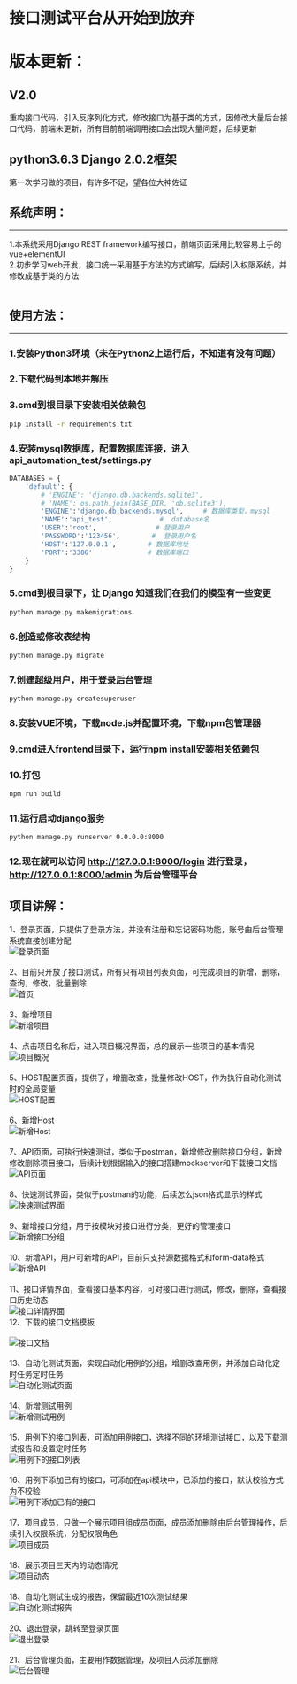 # 接口测试平台从开始到放弃
# 版本更新：
## V2.0<br>
重构接口代码，引入反序列化方式，修改接口为基于类的方式，因修改大量后台接口代码，前端未更新，所有目前前端调用接口会出现大量问题，后续更新
## python3.6.3 Django 2.0.2框架
第一次学习做的项目，有许多不足，望各位大神佐证<br>

## 系统声明：
---
1.本系统采用Django REST framework编写接口，前端页面采用比较容易上手的vue+elementUI<br>
2.初步学习web开发，接口统一采用基于方法的方式编写，后续引入权限系统，并修改成基于类的方法<br></br>

## 使用方法：
---
### 1.安装Python3环境（未在Python2上运行后，不知道有没有问题）<br>
### 2.下载代码到本地并解压<br>
### 3.cmd到根目录下安装相关依赖包<br>
```bash
pip install -r requirements.txt
```
### 4.安装mysql数据库，配置数据库连接，进入api_automation_test/settings.py<br>
```python
DATABASES = {
    'default': {
        # 'ENGINE': 'django.db.backends.sqlite3',
        # 'NAME': os.path.join(BASE_DIR, 'db.sqlite3'),
        'ENGINE':'django.db.backends.mysql',     # 数据库类型，mysql
        'NAME':'api_test',            #  database名
        'USER':'root',               # 登录用户
        'PASSWORD':'123456',        #  登录用户名
        'HOST':'127.0.0.1',        # 数据库地址
        'PORT':'3306'              # 数据库端口
    }
}
```
### 5.cmd到根目录下，让 Django 知道我们在我们的模型有一些变更<br>
```bash
python manage.py makemigrations
```
### 6.创造或修改表结构<br>
```bash
python manage.py migrate 
```
### 7.创建超级用户，用于登录后台管理<br>
```bash
python manage.py createsuperuser
```
### 8.安装VUE环境，下载node.js并配置环境，下载npm包管理器<br>
### 9.cmd进入frontend目录下，运行npm install安装相关依赖包<br>
### 10.打包<br>
```bash
npm run build
```
### 11.运行启动django服务<br>
```bash
python manage.py runserver 0.0.0.0:8000
```
### 12.现在就可以访问 http://127.0.0.1:8000/login 进行登录， http://127.0.0.1:8000/admin 为后台管理平台<br>

项目讲解：
----
1、登录页面，只提供了登录方法，并没有注册和忘记密码功能，账号由后台管理系统直接创建分配<br>
![登录页面](https://github.com/githublitao/api_automation_test/blob/master/img/%E7%99%BB%E5%BD%95%E9%A1%B5%E9%9D%A2.png)<br>
<br>
2、目前只开放了接口测试，所有只有项目列表页面，可完成项目的新增，删除，查询，修改，批量删除<br>
![首页](https://github.com/githublitao/api_automation_test/blob/master/img/%E9%A6%96%E9%A1%B5.png)<br>
<br>
3、新增项目<br>
![新增项目](https://github.com/githublitao/api_automation_test/blob/master/img/%E6%96%B0%E5%A2%9E%E9%A1%B9%E7%9B%AE.png)<br>
<br>
4、点击项目名称后，进入项目概况界面，总的展示一些项目的基本情况<br>
![项目概况](https://github.com/githublitao/api_automation_test/blob/master/img/%E9%A1%B9%E7%9B%AE%E6%A6%82%E5%86%B5.png)<br>
<br>
5、HOST配置页面，提供了，增删改查，批量修改HOST，作为执行自动化测试时的全局变量<br>
![HOST配置](https://github.com/githublitao/api_automation_test/blob/master/img/HOST%E9%85%8D%E7%BD%AE.png)<br>
<br>
6、新增Host<br>
![新增Host](https://github.com/githublitao/api_automation_test/blob/master/img/%E6%96%B0%E5%A2%9EHost.png)<br>
<br>
7、API页面，可执行快速测试，类似于postman，新增修改删除接口分组，新增修改删除项目接口，后续计划根据输入的接口搭建mockserver和下载接口文档<br>
![API页面](https://github.com/githublitao/api_automation_test/blob/master/img/API%E5%88%97%E8%A1%A8.png)<br>
<br>
8、快速测试界面，类似于postman的功能，后续怎么json格式显示的样式<br>
![快速测试界面](https://github.com/githublitao/api_automation_test/blob/master/img/%E5%BF%AB%E9%80%9F%E6%B5%8B%E8%AF%95.png)<br><br>
9、新增接口分组，用于按模块对接口进行分类，更好的管理接口<br>
![新增接口分组](https://github.com/githublitao/api_automation_test/blob/master/img/%E6%96%B0%E5%A2%9E%E5%88%86%E7%BB%84.png)<br><br>
10、新增API，用户可新增的API，目前只支持源数据格式和form-data格式<br>
![新增API](https://github.com/githublitao/api_automation_test/blob/master/img/%E6%96%B0%E5%A2%9EAPI.png)<br><br>
11、接口详情界面，查看接口基本内容，可对接口进行测试，修改，删除，查看接口历史动态<br>
![接口详情界面](https://github.com/githublitao/api_automation_test/blob/master/img/%E6%8E%A5%E5%8F%A3%E8%AF%A6%E6%83%85.png)<br>
12、下载的接口文档模板<br><br>
![接口文档](https://github.com/githublitao/api_automation_test/blob/master/img/%E6%8E%A5%E5%8F%A3%E6%96%87%E6%A1%A3%E6%A8%A1%E5%9D%97.png)<br><br>
13、自动化测试页面，实现自动化用例的分组，增删改查用例，并添加自动化定时任务定时任务<br>
![自动化测试页面](https://github.com/githublitao/api_automation_test/blob/master/img/%E7%94%A8%E4%BE%8B%E5%88%97%E8%A1%A8.png)<br><br>
14、新增测试用例<br>
![新增测试用例](https://github.com/githublitao/api_automation_test/blob/master/img/%E6%96%B0%E5%A2%9E%E7%94%A8%E4%BE%8B.png)<br><br>
15、用例下的接口列表，可添加用例接口，选择不同的环境测试接口，以及下载测试报告和设置定时任务<br>
![用例下的接口列表](https://github.com/githublitao/api_automation_test/blob/master/img/%E7%94%A8%E4%BE%8B%E5%88%97%E8%A1%A8.png)<br><br>
16、用例下添加已有的接口，可添加在api模块中，已添加的接口，默认校验方式为不校验<br>
![用例下添加已有的接口](https://github.com/githublitao/api_automation_test/blob/master/img/%E6%B7%BB%E5%8A%A0%E7%94%A8%E4%BE%8B%E4%B8%8B%E5%B7%B2%E6%9C%89%E7%9A%84%E6%8E%A5%E5%8F%A3.png)<br><br>
17、项目成员，只做一个展示项目组成员页面，成员添加删除由后台管理操作，后续引入权限系统，分配权限角色<br>
![项目成员](https://github.com/githublitao/api_automation_test/blob/master/img/%E6%88%90%E5%91%98%E7%AE%A1%E7%90%86.png)<br>
<br>
18、展示项目三天内的动态情况<br>
![项目动态](https://github.com/githublitao/api_automation_test/blob/master/img/%E9%A1%B9%E7%9B%AE%E5%8A%A8%E6%80%81.png)<br>
<br>
18、自动化测试生成的报告，保留最近10次测试结果<br>
![自动化测试报告](https://github.com/githublitao/api_automation_test/blob/master/img/%E8%87%AA%E5%8A%A8%E5%8C%96%E6%B5%8B%E8%AF%95%E6%8A%A5%E5%91%8A.png)<br>
<br>
20、退出登录，跳转至登录页面<br>
![退出登录](https://github.com/githublitao/api_automation_test/blob/master/img/%E9%80%80%E5%87%BA%E7%99%BB%E5%BD%95.png)<br>
<br>
21、后台管理页面，主要用作数据管理，及项目人员添加删除<br>
![后台管理](https://github.com/githublitao/api_automation_test/blob/master/img/%E5%90%8E%E5%8F%B0%E7%AE%A1%E7%90%86%E9%A1%B5%E9%9D%A2.png)

